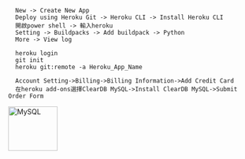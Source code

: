       New -> Create New App
      Deploy using Heroku Git -> Heroku CLI -> Install Heroku CLI
      開啟power shell -> 輸入heroku
      Setting -> Buildpacks -> Add buildpack -> Python
      More -> View log

      heroku login
      git init
      heroku git:remote -a Heroku_App_Name
      
      Account Setting->Billing->Billing Information->Add Credit Card
      在heroku add-ons選擇ClearDB MySQL->Install ClearDB MySQL->Submit Order Form
<img src="https://user-images.githubusercontent.com/97188330/158339263-db468fcf-656f-4a2d-b7b7-c6414747cb39.png" width="100" height="90" alt="MySQL"/><br/>
